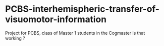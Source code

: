 # PCBS-interhemispheric-transfer-of-visuomotor-information
Project for PCBS, class of Master 1 students in the Cogmaster
is that working ?
